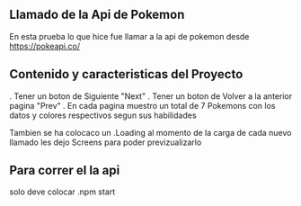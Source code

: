 ## Llamado de la Api de Pokemon
En esta prueba lo que hice fue llamar a la api de pokemon desde https://pokeapi.co/

## Contenido y caracteristicas del Proyecto
. Tener un boton de Siguiente "Next"
. Tener un boton de Volver a la anterior pagina "Prev"
. En cada pagina muestro un total de 7 Pokemons con los datos y colores respectivos segun sus habilidades

Tambien se ha colocaco un .Loading al momento de la carga de cada nuevo llamado
les dejo Screens para poder previzualizarlo


## Para correr el la api
solo deve colocar  .npm start


